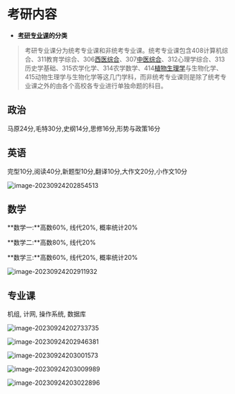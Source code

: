 # 考研内容

+ **[考研专业课](https://baike.baidu.com/item/考研专业课/7771400?fromModule=lemma_inlink)的分类**

> 考研专业课分为统考专业课和非统考专业课。统考专业课包含408计算机综合、311教育学综合、306[西医综合](https://baike.baidu.com/item/西医综合/6632532?fromModule=lemma_inlink)、307[中医综合](https://baike.baidu.com/item/中医综合/10114697?fromModule=lemma_inlink)、312心理学综合、313历史学基础、315农学化学、314农学数学、414[植物生理学](https://baike.baidu.com/item/植物生理学/2400469?fromModule=lemma_inlink)与生物化学、415动物生理学与生物化学等这几门学科，而非统考专业课则是除了统考专业课之外的由各个高校各专业进行单独命题的科目。

## 政治

马原24分,毛特30分,史纲14分,思修16分,形势与政策16分

## 英语

完型10分,阅读40分,新题型10分,翻译10分,大作文20分,小作文10分

![image-20230924202854513](D:\study\算法\笔记图片\image-20230924202854513.png)

## 数学

**数学一:**高数60%, 线代20%, 概率统计20%

**数学二:**高数80%, 线代20%

**数学三:**高数60%, 线代20%, 概率统计20%

![image-20230924202911932](D:\study\算法\笔记图片\image-20230924202911932.png)

## 专业课

机组, 计网, 操作系统, 数据库



![image-20230924202733735](D:\study\算法\笔记图片\image-20230924202733735.png)

![image-20230924202946381](D:\study\算法\笔记图片\image-20230924202946381.png)

![image-20230924203001573](D:\study\算法\笔记图片\image-20230924203001573.png)

![image-20230924203009989](D:\study\算法\笔记图片\image-20230924203009989.png)

![image-20230924203022896](D:\study\算法\笔记图片\image-20230924203022896.png)